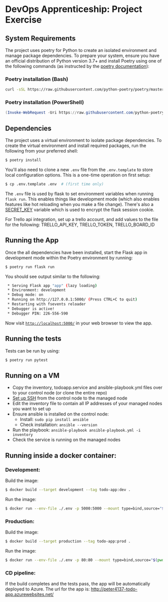 # DevOps Apprenticeship: Project Exercise

## System Requirements

The project uses poetry for Python to create an isolated environment and manage package dependencies. To prepare your system, ensure you have an official distribution of Python version 3.7+ and install Poetry using one of the following commands (as instructed by the [poetry documentation](https://python-poetry.org/docs/#system-requirements)):

### Poetry installation (Bash)

```bash
curl -sSL https://raw.githubusercontent.com/python-poetry/poetry/master/install-poetry.py | python -
```

### Poetry installation (PowerShell)

```powershell
(Invoke-WebRequest -Uri https://raw.githubusercontent.com/python-poetry/poetry/master/install-poetry.py -UseBasicParsing).Content | python -
```

## Dependencies

The project uses a virtual environment to isolate package dependencies. To create the virtual environment and install required packages, run the following from your preferred shell:

```bash
$ poetry install
```

You'll also need to clone a new `.env` file from the `.env.template` to store local configuration options. This is a one-time operation on first setup:

```bash
$ cp .env.template .env  # (first time only)
```

The `.env` file is used by flask to set environment variables when running `flask run`. This enables things like development mode (which also enables features like hot reloading when you make a file change). There's also a [SECRET_KEY](https://flask.palletsprojects.com/en/1.1.x/config/#SECRET_KEY) variable which is used to encrypt the flask session cookie.

For Trello api integration, set up a trello account, and add values to the file for the following: TRELLO_API_KEY, TRELLO_TOKEN, TRELLO_BOARD_ID

## Running the App

Once the all dependencies have been installed, start the Flask app in development mode within the Poetry environment by running:
```bash
$ poetry run flask run
```

You should see output similar to the following:
```bash
 * Serving Flask app "app" (lazy loading)
 * Environment: development
 * Debug mode: on
 * Running on http://127.0.0.1:5000/ (Press CTRL+C to quit)
 * Restarting with fsevents reloader
 * Debugger is active!
 * Debugger PIN: 226-556-590
```
Now visit [`http://localhost:5000/`](http://localhost:5000/) in your web browser to view the app.

## Running the tests

Tests can be run by using:
```bash
$ poetry run pytest
```

## Running on a VM

* Copy the inventory, todoapp.service and ansible-playbook.yml files over to your control node (or clone the entire repo)
* [Set up SSH](https://www.ssh.com/academy/ssh/copy-id) from the control node to the managed node 
* Edit the inventory file to contain all IP addresses of your managed nodes you want to set up
* Ensure ansible is installed on the control node: 
    * Install:  `sudo pip install ansible`
    * Check installation:  `ansible --version`
* Run the playbook: `ansible-playbook ansible-playbook.yml -i inventory`
* Check the service is running on the managed nodes

## Running inside a docker container:
### Development:
Build the image:
```bash
$ docker build --target development --tag todo-app:dev .
```
Run the image:
```bash
$ docker run --env-file ./.env -p 5000:5000 --mount type=bind,source="$(pwd)"todo_app,target=/app/todo_app todo-app:dev
```

### Production:
Build the image:
```bash
$ docker build --target production --tag todo-app:prod .
```
Run the image:
```bash
$ docker run --env-file ./.env -p 80:80 --mount type=bind,source="$(pwd)"todo_app,target=/app/todo_app todo-app:prod
```

### CD pipeline:
If the build completes and the tests pass, the app will be automatically deployed to Azure. 
The url for the app is: http://peter4137-todo-app.azurewebsites.net/